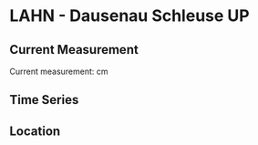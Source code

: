 # LAHN - Dausenau Schleuse UP

## Current Measurement

Current measurement: <Value topic="rivers/pegel-online/LAHN/Dausenau-Schleuse-UP/measurementValue"/> cm

## Time Series

<TimeSeries topic="rivers/pegel-online/LAHN/Dausenau-Schleuse-UP/measurementValue" period="week" />

## Location

<WorldMap>
  <Marker lat="50.32114349318127" lon="7.7433327830778795" labelTopic="rivers/pegel-online/LAHN/Dausenau-Schleuse-UP/measurementValue" />
</WorldMap>
